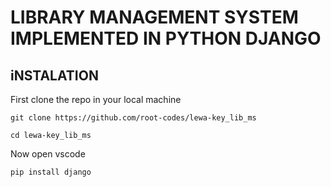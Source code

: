 # LIBRARY MANAGEMENT SYSTEM IMPLEMENTED IN PYTHON DJANGO

## iNSTALATION 
First clone the repo in your local machine
```
git clone https://github.com/root-codes/lewa-key_lib_ms
```

```
cd lewa-key_lib_ms
```

Now open vscode

```
pip install django
```

